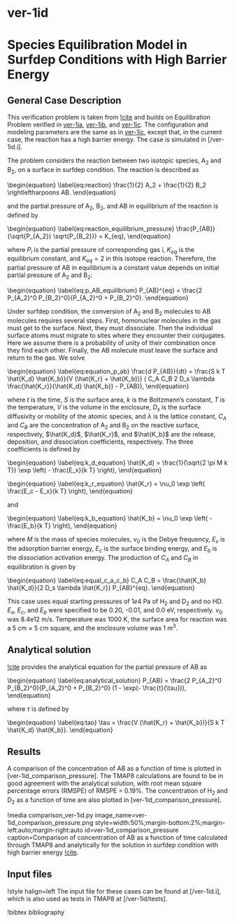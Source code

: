 # ver-1id

# Species Equilibration Model in Surfdep Conditions with High Barrier Energy

## General Case Description

This verification problem is taken from [!cite](ambrosek2008verification) and builds on Equilibration Problem verified in [ver-1ia](ver-1ia.md), [ver-1ib](ver-1ib.md), and [ver-1ic](ver-1ic.md). The configuration and modeling parameters are the same as in [ver-1ic](ver-1ic.md), except that, in the current case, the reaction has a high barrier energy. The case is simulated in [/ver-1id.i].

The problem considers the reaction between two isotopic species, A$_2$ and B$_2$, on a surface in surfdep condition. The reaction is described as

\begin{equation}
\label{eq:reaction}
\frac{1}{2} A_2 + \frac{1}{2} B_2 \rightleftharpoons AB.
\end{equation}

and the partial pressure of A$_2$, B$_2$, and AB in equilibrium of the reaction is defined by

\begin{equation}
\label{eq:reaction_equilibrium_pressure}
\frac{P_{AB}}{\sqrt{P_{A_2}} \sqrt{P_{B_2}}} = K_{eq},
\end{equation}

where $P_i$ is the partial pressure of corresponding gas $i$, $K_{eq}$ is the equilibrium constant, and $K_{eq} = 2$ in this isotope reaction. Therefore, the partial pressure of AB in equilibrium is a constant value depends on initial partial pressure of A$_2$ and B$_2$:

\begin{equation}
\label{eq:p_AB_equilibrium}
P_{AB}^{eq} = \frac{2 P_{A_2}^0 P_{B_2}^0}{P_{A_2}^0 + P_{B_2}^0}.
\end{equation}

Under surfdep condition, the conversion of A$_2$ and B$_2$ molecules to AB molecules requires several steps. First, homonuclear molecules in the gas must get to the surface. Next, they must dissociate. Then the individual surface atoms must migrate to sites where they encounter their conjugates. Here we assume there is a probability of unity of their combination once they find each other. Finally, the AB molecule must leave the surface and return to the gas. We solve

\begin{equation}
\label{eq:equation_p_ab}
\frac{d P_{AB}}{dt} = \frac{S k T \hat{K_d} \hat{K_b}}{V (\hat{K_r} + \hat{K_b})} ( C_A C_B 2 D_s \lambda \frac{\hat{K_r}}{\hat{K_d} \hat{K_b}} - P_{AB}),
\end{equation}

where $t$ is the time, $S$ is the surface area, $k$ is the Boltzmann’s constant, $T$ is the temperature, $V$ is the volume in the enclosure, $D_s$ is the surface diffusivity or mobility of the atomic species, and $\lambda$ is the lattice constant, $C_A$ and $C_B$ are the concentration of A$_2$ and B$_2$ on the reactive surface, respectively, $\hat{K_d}$, $\hat{K_r}$, and $\hat{K_b}$ are the release, deposition, and dissociation coefficients, respectively. The three coefficients is defined by

\begin{equation}
\label{eq:k_d_equation}
\hat{K_d} = \frac{1}{\sqrt{2 \pi M k T}} \exp \left( - \frac{E_x}{k T} \right),
\end{equation}

\begin{equation}
\label{eq:k_r_equation}
\hat{K_r} = \nu_0 \exp \left( \frac{E_c - E_x}{k T} \right),
\end{equation}

and

\begin{equation}
\label{eq:k_b_equation}
\hat{K_b} = \nu_0 \exp \left( - \frac{E_b}{k T} \right),
\end{equation}

where $M$ is the mass of species molecules, $\nu_0$ is the Debye frequency, $E_x$ is the adsorption barrier energy, $E_c$ is the surface binding energy, and $E_b$ is the dissociation activation energy. The production of $C_A$ and $C_B$ in equilibration is given by

\begin{equation}
\label{eq:equal_c_a_c_b}
C_A C_B = \frac{\hat{K_b} \hat{K_d}}{2 D_s \lambda \hat{K_r}} P_{AB}^{eq}.
\end{equation}

This case uses equal starting pressures of $1e4$ Pa of H$_2$ and D$_2$ and no HD. $E_x$, $E_c$, and $E_b$ were specified to be 0.20, -0.01, and 0.0 eV, respectively. $\nu_0$ was 8.4e12 m/s. Temperature was 1000 K, the surface area for reaction was a 5 cm $\times$ 5 cm square, and the enclosure volume was 1 m$^3$.

## Analytical solution

[!cite](ambrosek2008verification) provides the analytical equation for the partial pressure of AB as

\begin{equation}
\label{eq:analytical_solution}
P_{AB}  = \frac{2 P_{A_2}^0 P_{B_2}^0}{P_{A_2}^0 + P_{B_2}^0} (1 - \exp(- \frac{t}{\tau})),
\end{equation}

where $\tau$ is defined by

\begin{equation}
\label{eq:tao}
\tau = \frac{V (\hat{K_r} + \hat{K_b})}{S k T \hat{K_d} \hat{K_b}}.
\end{equation}

## Results

A comparison of the concentration of AB as a function of time is plotted in [ver-1id_comparison_pressure]. The TMAP8 calculations are found to be in good agreement with the analytical solution, with root mean square percentage errors (RMSPE) of RMSPE =  0.19%. The concentration of H$_2$ and D$_2$ as a function of time are also plotted in [ver-1id_comparison_pressure].

!media comparison_ver-1id.py
       image_name=ver-1id_comparison_pressure.png
       style=width:50%;margin-bottom:2%;margin-left:auto;margin-right:auto
       id=ver-1id_comparison_pressure
       caption=Comparison of concentration of AB as a function of time calculated through TMAP8 and analytically for the solution in surfdep condition with high barrier energy [!cite](ambrosek2008verification).

## Input files

!style halign=left
The input file for these cases can be found at [/ver-1id.i], which is also used as tests in TMAP8 at [/ver-1id/tests].

!bibtex bibliography

